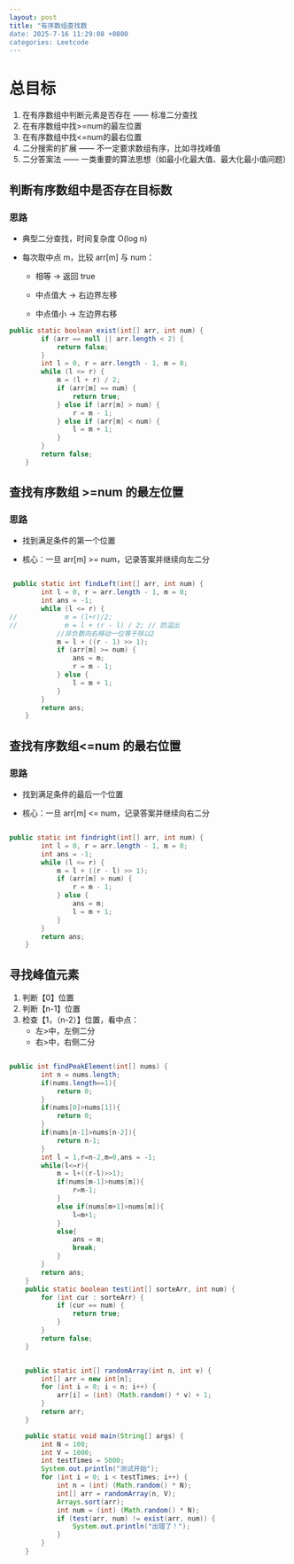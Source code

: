 ```yaml
---
layout: post
title: "有序数组查找数
date: 2025-7-16 11:29:08 +0800
categories: Leetcode
---
```


# 总目标

1. 在有序数组中判断元素是否存在 —— 标准二分查找
2. 在有序数组中找>=num的最左位置
3. 在有序数组中找<=num的最右位置
4. 二分搜索的扩展 —— 不一定要求数组有序，比如寻找峰值
5. 二分答案法 —— 一类重要的算法思想（如最小化最大值、最大化最小值问题）

## 判断有序数组中是否存在目标数

### 思路
- 典型二分查找，时间复杂度 O(log n)

- 每次取中点 m，比较 arr[m] 与 num：

    - 相等 → 返回 true

    - 中点值大 → 右边界左移

    - 中点值小 → 左边界右移

```java
public static boolean exist(int[] arr, int num) {
        if (arr == null || arr.length < 2) {
            return false;
        }
        int l = 0, r = arr.length - 1, m = 0;
        while (l <= r) {
            m = (l + r) / 2;
            if (arr[m] == num) {
                return true;
            } else if (arr[m] > num) {
                r = m - 1;
            } else if (arr[m] < num) {
                l = m + 1;
            }
        }
        return false;
    }

```


## 查找有序数组 >=num 的最左位置

### 思路

- 找到满足条件的第一个位置

- 核心：一旦 arr[m] >= num，记录答案并继续向左二分

```java

 public static int findLeft(int[] arr, int num) {
        int l = 0, r = arr.length - 1, m = 0;
        int ans = -1;
        while (l <= r) {
//            m = (l+r)/2;
//            m = l + (r - l) / 2; // 防溢出
            //非负数向右移动一位等于除以2
            m = l + ((r - 1) >> 1);
            if (arr[m] >= num) {
                ans = m;
                r = m - 1;
            } else {
                l = m + 1;
            }
        }
        return ans;
    }

```
## 查找有序数组<=num 的最右位置

### 思路

- 找到满足条件的最后一个位置

- 核心：一旦 arr[m] <= num，记录答案并继续向右二分

```java

public static int findright(int[] arr, int num) {
        int l = 0, r = arr.length - 1, m = 0;
        int ans = -1;
        while (l <= r) {
            m = l + ((r - l) >> 1);
            if (arr[m] > num) {
                r = m - 1;
            } else {
                ans = m;
                l = m + 1;
            }
        }
        return ans;
    }

```
## 寻找峰值元素

1. 判断【0】位置
2. 判断【n-1】位置
3. 检查【1，（n-2）】位置，看中点：
    - 左>中，左侧二分
    - 右>中，右侧二分

```java

public int findPeakElement(int[] nums) {
        int n = nums.length;
        if(nums.length==1){
            return 0;
        }
        if(nums[0]>nums[1]){
            return 0;
        }
        if(nums[n-1]>nums[n-2]){
            return n-1;
        }
        int l = 1,r=n-2,m=0,ans = -1;
        while(l<=r){
            m = l+((r-l)>>1);
            if(nums[m-1]>nums[m]){
                r=m-1;
            }
            else if(nums[m+1]>nums[m]){
                l=m+1;
            }
            else{
                ans = m;
                break;
            }
        }
        return ans;
    }
    public static boolean test(int[] sorteArr, int num) {
        for (int cur : sorteArr) {
            if (cur == num) {
                return true;
            }
        }
        return false;
    }


    public static int[] randomArray(int n, int v) {
        int[] arr = new int[n];
        for (int i = 0; i < n; i++) {
            arr[i] = (int) (Math.random() * v) + 1;
        }
        return arr;
    }

    public static void main(String[] args) {
        int N = 100;
        int V = 1000;
        int testTimes = 5000;
        System.out.println("测试开始");
        for (int i = 0; i < testTimes; i++) {
            int n = (int) (Math.random() * N);
            int[] arr = randomArray(n, V);
            Arrays.sort(arr);
            int num = (int) (Math.random() * N);
            if (test(arr, num) != exist(arr, num)) {
                System.out.println("出错了！");
            }
        }
    }
    
```
